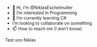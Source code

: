 - 👋 Hi, I’m @NiklasEschelmuller
- 👀 I’m interested in Programming
- 🌱 I’m currently learning C#
- I’m looking to collaborate on something
- 📫 How to reach me (I don't know)

<!---
NiklasEschelmuller/NiklasEschelmuller is a ✨ special ✨ repository because its `README.md` (this file) appears on your GitHub profile.
You can click the Preview link to take a look at your changes.
---> Test von Niklas
